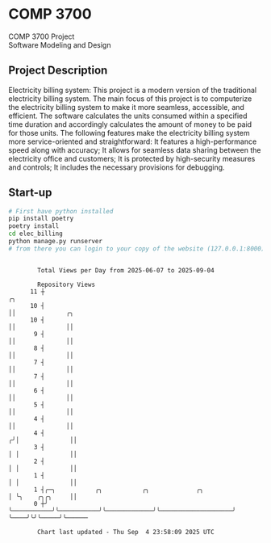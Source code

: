 # COMP 3700
COMP 3700 Project  
Software Modeling and Design
## Project Description
Electricity billing system: This project is a modern version of the traditional electricity billing system. The main focus of this project is to computerize the electricity billing system to make it more seamless, accessible, and efficient. The software calculates the units consumed within a specified time duration and accordingly calculates the amount of money to be paid for those units. The following features make the electricity billing system more service-oriented and straightforward: It features a high-performance speed along with accuracy; It allows for seamless data sharing between the electricity office and customers; It is protected by high-security measures and controls; It includes the necessary provisions for debugging.

## Start-up
```bash
# First have python installed
pip install poetry
poetry install
cd elec_billing
python manage.py runserver
# from there you can login to your copy of the website (127.0.0.1:8000), default creds are admin/admin
```

```

        Total Views per Day from 2025-06-07 to 2025-09-04

        Repository Views
      11 ┼                                                                 ╭╮
      10 ┤                                                                 ││              ╭╮
      10 ┤                                                                 ││              ││
       9 ┤                                                                 ││              ││
       8 ┤                                                                 ││              ││
       7 ┤                                                                 ││              ││
       7 ┤                                                                 ││              ││
       6 ┤                                                                 ││              ││
       5 ┤                                                                 ││              ││
       4 ┤                                                                 ││              ││
       4 ┤                                                                ╭╯│              ││
       3 ┤                                                                │ │              ││
       2 ┤                                                                │ │              ││
       1 ┤                                                                │ │              ││
       1 ┤╭─╮           ╭╮           ╭╮             ╭╮                    │ ╰╮    ╭╮╭╮     ││
       0 ┼╯ ╰───────────╯╰───────────╯╰─────────────╯╰────────────────────╯  ╰────╯╰╯╰─────╯╰──────

        Chart last updated - Thu Sep  4 23:58:09 2025 UTC
        
```
